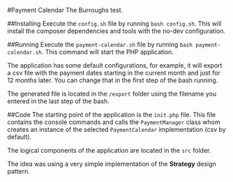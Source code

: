 #Payment Calendar
The Burroughs test.

##Installing
Execute the `config.sh` file by running `bash config.sh`. This will install the composer dependencies and tools with the no-dev configuration.

##Running
Execute the `payment-calendar.sh` file by running `bash payment-calendar.sh`. This command will start the PHP application.

The application has some default configurations, for example, it will export a csv file with the payment dates starting in the current month and just for 12 months later. You can change that in the first step of the bash running.

The generated file is located in the `/export` folder using the filename you entered in the last step of the bash.

##Code
The starting point of the application is the `init.php` file. This file contains the console commands and calls the `PaymentManager` class whom creates an instance of the selected `PaymentCalendar` implementation (csv by default).

The logical components of the application are located in the `src` folder.

The idea was using a very simple implementation of the **Strategy** design pattern.